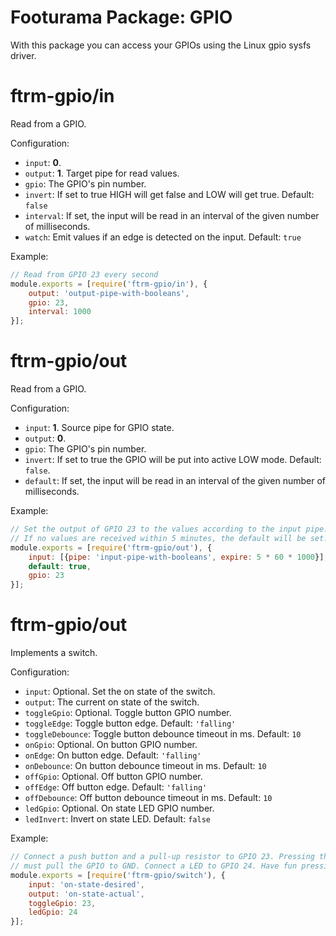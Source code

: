 # Footurama Package: GPIO

With this package you can access your GPIOs using the Linux gpio sysfs driver.

# ftrm-gpio/in

Read from a GPIO.

Configuration:

 * `input`: **0**.
 * `output`: **1**. Target pipe for read values.
 * `gpio`: The GPIO's pin number.
 * `invert`: If set to true HIGH will get false and LOW will get true. Default: `false`
 * `interval`: If set, the input will be read in an interval of the given number of milliseconds.
 * `watch`: Emit values if an edge is detected on the input. Default: `true`

Example:

```js
// Read from GPIO 23 every second
module.exports = [require('ftrm-gpio/in'), {
	output: 'output-pipe-with-booleans',
	gpio: 23,
	interval: 1000
}];
```

# ftrm-gpio/out

Read from a GPIO.

Configuration:

 * `input`: **1**. Source pipe for GPIO state.
 * `output`: **0**.
 * `gpio`: The GPIO's pin number.
 * `invert`: If set to true the GPIO will be put into active LOW mode. Default: `false`.
 * `default`: If set, the input will be read in an interval of the given number of milliseconds.

Example:

```js
// Set the output of GPIO 23 to the values according to the input pipe.
// If no values are received within 5 minutes, the default will be set.
module.exports = [require('ftrm-gpio/out'), {
	input: [{pipe: 'input-pipe-with-booleans', expire: 5 * 60 * 1000}],
	default: true,
	gpio: 23
}];
```


# ftrm-gpio/out

Implements a switch.

Configuration:

 * `input`: Optional. Set the on state of the switch.
 * `output`: The current on state of the switch.
 * `toggleGpio`: Optional. Toggle button GPIO number.
 * `toggleEdge`: Toggle button edge. Default: `'falling'`
 * `toggleDebounce`: Toggle button debounce timeout in ms. Default: `10`
 * `onGpio`: Optional. On button GPIO number.
 * `onEdge`: On button edge. Default: `'falling'`
 * `onDebounce`: On button debounce timeout in ms. Default: `10`
 * `offGpio`: Optional. Off button GPIO number.
 * `offEdge`: Off button edge. Default: `'falling'`
 * `offDebounce`: Off button debounce timeout in ms. Default: `10`
 * `ledGpio`: Optional. On state LED GPIO number.
 * `ledInvert`: Invert on state LED. Default: `false`

Example:

```js
// Connect a push button and a pull-up resistor to GPIO 23. Pressing the button
// must pull the GPIO to GND. Connect a LED to GPIO 24. Have fun pressing the button!
module.exports = [require('ftrm-gpio/switch'), {
	input: 'on-state-desired',
	output: 'on-state-actual',
	toggleGpio: 23,
	ledGpio: 24
}];
```

